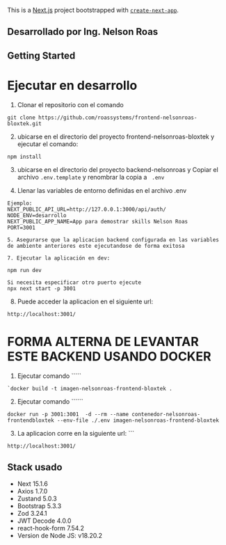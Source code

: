 This is a [Next.js](https://nextjs.org) project bootstrapped with [`create-next-app`](https://nextjs.org/docs/app/api-reference/cli/create-next-app).

## Desarrollado por Ing. Nelson Roas
## Getting Started

# Ejecutar en desarrollo

1. Clonar el repositorio con el comando
```
git clone https://github.com/roassystems/frontend-nelsonroas-bloxtek.git
```
2. ubicarse en el directorio del proyecto frontend-nelsonroas-bloxtek y ejecutar el comando:
```
npm install
```

3. ubicarse en el directorio del proyecto backend-nelsonroas y Copiar el archivo ```.env.template``` y renombrar la copia a ```
.env```

4. Llenar las variables de entorno definidas en el archivo .env 
```
Ejemplo:
NEXT_PUBLIC_API_URL=http://127.0.0.1:3000/api/auth/
NODE_ENV=desarrollo
NEXT_PUBLIC_APP_NAME=App para demostrar skills Nelson Roas
PORT=3001
```
```
5. Asegurarse que la aplicacion backend configurada en las variables de ambiente anteriores este ejecutandose de forma exitosa

7. Ejecutar la aplicación en dev:
```
```
npm run dev
```
```
Si necesita especificar otro puerto ejecute 
npx next start -p 3001
```
8. Puede acceder la aplicacion en el siguiente url:
```
http://localhost:3001/
```
# FORMA ALTERNA DE LEVANTAR ESTE BACKEND USANDO DOCKER
1. Ejecutar comando `````
```
`docker build -t imagen-nelsonroas-frontend-bloxtek .
```
2. Ejecutar comando ``````
```
docker run -p 3001:3001  -d --rm --name contenedor-nelsonroas-frontendbloxtek --env-file ./.env imagen-nelsonroas-frontend-bloxtek
```
3. La aplicacion corre en la siguiente url: ```
```
http://localhost:3001/
```
## Stack usado
* Next 15.1.6
* Axios 1.7.0
* Zustand 5.0.3
* Bootstrap 5.3.3
* Zod 3.24.1
* JWT Decode 4.0.0
* react-hook-form 7.54.2
* Version de Node JS: v18.20.2

